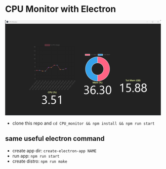 # CPU Monitor with Electron

![CPU Monitor](https://github.com/Forz70043/CPU_monitor/blob/master/img/cpu_monitor.png)




 - clone this repo and `cd CPU_monitor && npm install && npm run start`


## same useful electron command
- create app dir: `create-electron-app NAME`
- run app: `npm run start` 
- create distro: `npm run make` 

